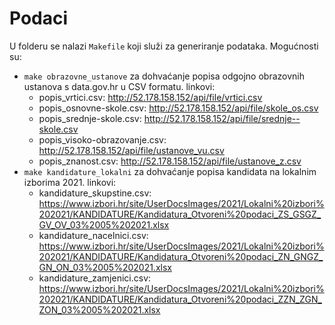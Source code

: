 # Podaci

U folderu se nalazi `Makefile` koji služi za generiranje podataka.
Mogućnosti su:
- `make obrazovne_ustanove` za dohvaćanje popisa odgojno obrazovnih ustanova s
data.gov.hr u CSV formatu. linkovi:
    - popis_vrtici.csv: http://52.178.158.152/api/file/vrtici.csv
    - popis_osnovne-skole.csv: http://52.178.158.152/api/file/skole_os.csv
    - popis_srednje-skole.csv: http://52.178.158.152/api/file/srednje--skole.csv
    - popis_visoko-obrazovanje.csv: http://52.178.158.152/api/file/ustanove_vu.csv
    - popis_znanost.csv: http://52.178.158.152/api/file/ustanove_z.csv
- `make kandidature_lokalni` za dohvaćanje popisa kandidata na lokalnim izborima 2021.
linkovi:
    - kandidature_skupstine.csv: https://www.izbori.hr/site/UserDocsImages/2021/Lokalni%20izbori%202021/KANDIDATURE/Kandidatura_Otvoreni%20podaci_ZS_GSGZ_GV_OV_03%2005%202021.xlsx
    - kandidature_nacelnici.csv: https://www.izbori.hr/site/UserDocsImages/2021/Lokalni%20izbori%202021/KANDIDATURE/Kandidatura_Otvoreni%20podaci_ZN_GNGZ_GN_ON_03%2005%202021.xlsx
    - kandidature_zamjenici.csv: https://www.izbori.hr/site/UserDocsImages/2021/Lokalni%20izbori%202021/KANDIDATURE/Kandidatura_Otvoreni%20podaci_ZZN_ZGN_ZON_03%2005%202021.xlsx
